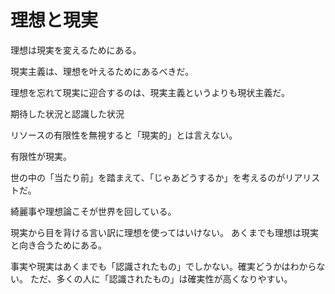 # 理想と現実

理想は現実を変えるためにある。

現実主義は、理想を叶えるためにあるべきだ。

理想を忘れて現実に迎合するのは、現実主義というよりも現状主義だ。

期待した状況と認識した状況

リソースの有限性を無視すると「現実的」とは言えない。

有限性が現実。

世の中の「当たり前」を踏まえて、「じゃあどうするか」を考えるのがリアリストだ。

綺麗事や理想論こそが世界を回している。

現実から目を背ける言い訳に理想を使ってはいけない。
あくまでも理想は現実と向き合うためにある。

事実や現実はあくまでも「認識されたもの」でしかない。確実どうかはわからない。
ただ、多くの人に「認識されたもの」は確実性が高くなりやすい。
